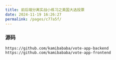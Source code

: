 ```yaml
---
title: 前后端分离实战小练习之美国大选投票
date: 2024-11-19 16:26:27
permalink: /pages/c77a5f/
---
```

### 源码

```
https://github.com/kamibababa/vote-app-backend
https://github.com/kamibababa/vote-app-frontend
```

